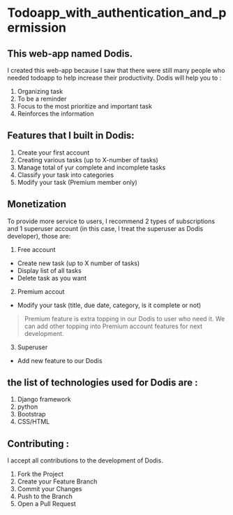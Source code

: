 # Todoapp_with_authentication_and_permission

## This web-app named Dodis. 

I created this web-app because I saw that there were still many people who needed todoapp to help increase their productivity.
Dodis will help you to :
1. Organizing task
2. To be a reminder
3. Focus to the most prioritize and important task
4. Reinforces the information

## Features that I built in Dodis:
1. Create your first account
2. Creating various tasks (up to X-number of tasks)
3. Manage total of yur complete and incomplete tasks
4. Classify your task into categories
5. Modify your task (Premium member only)

## Monetization
To provide more service to users, I recommend 2 types of subscriptions and 1 superuser account (in this case, I treat the superuser as Dodis developer), those are:
1. Free account 
* Create new task (up to X number of tasks)
* Display list of all tasks
* Delete task as you want

2. Premium accout
* Modify your task (title, due date, category, is it complete or not)
>Premium feature is extra topping in our Dodis to user who need it. We can add other topping into Premium account features for next development.

3. Superuser
* Add new feature to our Dodis

## the list of technologies used for Dodis are :
1. Django framework
2. python
3. Bootstrap
4. CSS/HTML

## Contributing :
I accept all contributions to the development of Dodis.
1. Fork the Project
2. Create your Feature Branch 
3. Commit your Changes 
4. Push to the Branch 
5. Open a Pull Request
